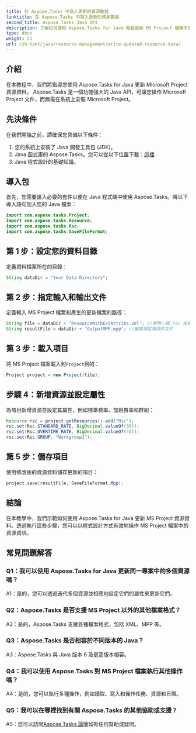 ```yaml
---
title: 在 Aspose.Tasks 中寫入更新的資源數據
linktitle: 在 Aspose.Tasks 中寫入更新的資源數據
second_title: Aspose.Tasks Java API
description: 了解如何使用 Aspose.Tasks for Java 輕鬆更新 MS Project 檔案中的資源資料。
type: docs
weight: 21
url: /zh-hant/java/resource-management/write-updated-resource-data/
---
```

## 介紹
在本教程中，我們將指導您使用 Aspose.Tasks for Java 更新 Microsoft Project 資源資料。 Aspose.Tasks 是一個功能強大的 Java API，可讓您操作 Microsoft Project 文件，而無需在系統上安裝 Microsoft Project。

## 先決條件

在我們開始之前，請確保您具備以下條件：

1. 您的系統上安裝了 Java 開發工具包 (JDK)。
2.  Java 函式庫的 Aspose.Tasks。您可以從以下位置下載：[這裡](https://releases.aspose.com/tasks/java/).
3. Java 程式設計的基礎知識。

## 導入包

首先，您需要匯入必要的套件以便在 Java 程式碼中使用 Aspose.Tasks。將以下導入語句加入您的 Java 檔案：

```java
import com.aspose.tasks.Project;
import com.aspose.tasks.Resource;
import com.aspose.tasks.Rsc;
import com.aspose.tasks.SaveFileFormat;
```

## 第 1 步：設定您的資料目錄

定義資料檔案所在的目錄：

```java
String dataDir = "Your Data Directory";
```

## 第 2 步：指定輸入和輸出文件

定義輸入 MS Project 檔案和產生的更新檔案的路徑：

```java
String file = dataDir + "ResourceWithExtAttribs.xml"; //使用一個 rsc 來更新測試文件
String resultFile = dataDir + "OutputMPP.mpp"; //編寫測試項目的文件
```

## 第 3 步：載入項目

將 MS Project 檔案載入到`Project`目的：

```java
Project project = new Project(file);
```

## 步驟 4：新增資源並設定屬性

為項目新增資源並設定其屬性，例如標準費率、加班費率和群組：

```java
Resource rsc = project.getResources().add("Rsc");
rsc.set(Rsc.STANDARD_RATE, BigDecimal.valueOf(30));
rsc.set(Rsc.OVERTIME_RATE, BigDecimal.valueOf(45));
rsc.set(Rsc.GROUP, "Workgroup1");
```

## 第 5 步：儲存項目

使用修改後的資源資料儲存更新的項目：

```java
project.save(resultFile, SaveFileFormat.Mpp);
```

## 結論

在本教學中，我們示範如何使用 Aspose.Tasks for Java 更新 MS Project 資源資料。透過執行這些步驟，您可以以程式設計方式有效地操作 MS Project 檔案中的資源資訊。

## 常見問題解答

### Q1：我可以使用 Aspose.Tasks for Java 更新同一專案中的多個資源嗎？

A1：是的，您可以透過迭代多個資源並相應地設定它們的屬性來更新它們。

### Q2：Aspose.Tasks 是否支援 MS Project 以外的其他檔案格式？

A2：是的，Aspose.Tasks 支援各種檔案格式，包括 XML、MPP 等。

### Q3：Aspose.Tasks 是否相容於不同版本的 Java？

A3：Aspose.Tasks 與 Java 版本 6 及更高版本相容。

### Q4：我可以使用 Aspose.Tasks 對 MS Project 檔案執行其他操作嗎？

A4：是的，您可以執行多種操作，例如讀取、寫入和操作任務、資源和日曆。

### Q5：我可以在哪裡找到有關 Aspose.Tasks 的其他協助或支援？

 A5：您可以訪問[Aspose.Tasks 論壇](https://forum.aspose.com/c/tasks/15)如有任何幫助或疑問。
